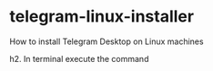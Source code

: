 # telegram-linux-installer
How to install Telegram Desktop on Linux machines

h2. In terminal execute the command
